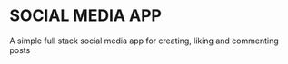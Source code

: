 # SOCIAL MEDIA APP

A simple full stack social media app for creating, liking and commenting posts

